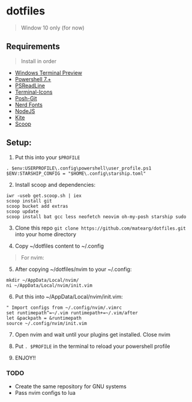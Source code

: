 # dotfiles

> Window 10 only (for now)

## Requirements

> Install in order

- [Windows Terminal Preview](https://github.com/microsoft/terminal)
- [Powershell 7.+](https://docs.microsoft.com/en-us/powershell/scripting/install/installing-powershell-on-windows?view=powershell-7.2)
- [PSReadLine](https://github.com/PowerShell/PSReadLine)
- [Terminal-Icons](https://github.com/devblackops/Terminal-Icons)
- [Posh-Git](https://github.com/dahlbyk/posh-git)
- [Nerd Fonts](https://www.nerdfonts.com)
- [NodeJS](https://nodejs.org/es/)
- [Kite](https://www.kite.com/)
- [Scoop](https://scoop.sh/)

## Setup:

1. Put this into your `$PROFILE`

```
. $env:USERPROFILE\.config\powershell\user_profile.ps1
$ENV:STARSHIP_CONFIG = "$HOME\.config\starship.toml"
```

2. Install scoop and dependencies:

```
iwr -useb get.scoop.sh | iex
scoop install git
scoop bucket add extras
scoop update
scoop install bat gcc less neofetch neovim oh-my-posh starship sudo
```

3. Clone this repo `git clone https://github.com/matearg/dotfiles.git` into your home directory

4. Copy ~/dotfiles content to ~/.config

> For nvim:

5. After copying ~/dotfiles/nvim to your ~/.config:

```
mkdir ~/AppData/Local/nvim/
ni ~/AppData/Local/nvim/init.vim
```

6. Put this into ~/AppData/Local/nvim/init.vim:

```
" Import configs from ~/.config/nvim/.vimrc
set runtimepath^=~/.vim runtimepath+=~/.vim/after
let &packpath = &runtimepath
source ~/.config/nvim/init.vim
```

7. Open nvim and wait until your plugins get installed. Close nvim

8. Put `. $PROFILE` in the terminal to reload your powershell profile

9. ENJOY!!

### TODO

- Create the same repository for GNU systems
- Pass nvim configs to lua
